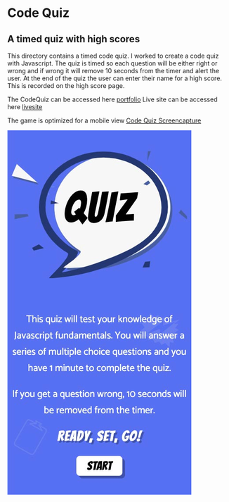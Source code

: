 # Code Quiz
## A timed quiz with high scores


This directory contains a timed code quiz. I worked to create a code quiz with Javascript. The quiz is timed so each question will be either right or wrong and if wrong it will remove 10 seconds from the timer and alert the user. At the end of the quiz the user can enter their name for a high score. This is recorded on the high score page. 


The CodeQuiz can be accessed here [portfolio](https://github.com/pmhagwood/codequiz)
Live site can be accessed here [livesite](https://pmhagwood.github.io/codequiz/)

The game is optimized for a mobile view [Code Quiz Screencapture](https://github.com/pmhagwood/codequiz/blob/master/game-play.jpg)

<img src="images/game-play.jpg"  alt="screencapture of code quiz game">